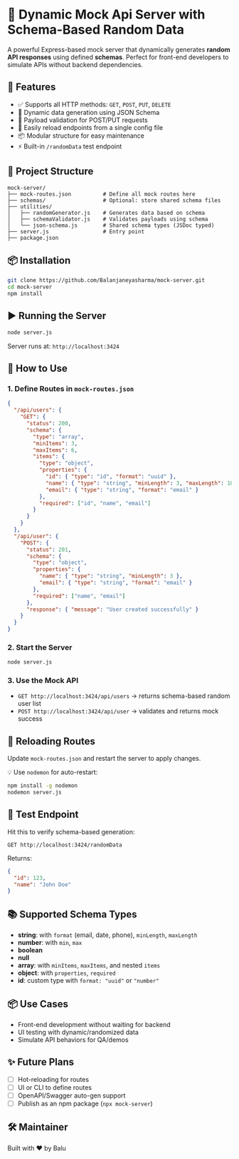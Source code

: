 # 🧪 Dynamic Mock Api Server with Schema-Based Random Data

A powerful Express-based mock server that dynamically generates **random API responses** using defined **schemas**. Perfect for front-end developers to simulate APIs without backend dependencies.

## 🚀 Features
- ✅ Supports all HTTP methods: `GET`, `POST`, `PUT`, `DELETE`
- 🧠 Dynamic data generation using JSON Schema
- 🧪 Payload validation for POST/PUT requests
- 🔁 Easily reload endpoints from a single config file
- 📦 Modular structure for easy maintenance
- ⚡ Built-in `/randomData` test endpoint

## 📁 Project Structure
```
mock-server/
├── mock-routes.json          # Define all mock routes here
├── schemas/                  # Optional: store shared schema files
├── utilities/
│   ├── randomGenerator.js    # Generates data based on schema
│   ├── schemaValidator.js    # Validates payloads using schema
│   └── json-schema.js        # Shared schema types (JSDoc typed)
├── server.js                 # Entry point
├── package.json
```

## 📦 Installation
```bash
git clone https://github.com/Balanjaneyasharma/mock-server.git
cd mock-server
npm install
```

## ▶️ Running the Server
```bash
node server.js
```
Server runs at: `http://localhost:3424`

## 🔧 How to Use

### 1. Define Routes in `mock-routes.json`
```json
{
  "/api/users": {
    "GET": {
      "status": 200,
      "schema": {
        "type": "array",
        "minItems": 3,
        "maxItems": 6,
        "items": {
          "type": "object",
          "properties": {
            "id": { "type": "id", "format": "uuid" },
            "name": { "type": "string", "minLength": 3, "maxLength": 10 },
            "email": { "type": "string", "format": "email" }
          },
          "required": ["id", "name", "email"]
        }
      }
    }
  },
  "/api/user": {
    "POST": {
      "status": 201,
      "schema": {
        "type": "object",
        "properties": {
          "name": { "type": "string", "minLength": 3 },
          "email": { "type": "string", "format": "email" }
        },
        "required": ["name", "email"]
      },
      "response": { "message": "User created successfully" }
    }
  }
}
```

### 2. Start the Server
```bash
node server.js
```

### 3. Use the Mock API
- `GET http://localhost:3424/api/users` → returns schema-based random user list
- `POST http://localhost:3424/api/user` → validates and returns mock success

## 🔁 Reloading Routes
Update `mock-routes.json` and restart the server to apply changes.

💡 Use `nodemon` for auto-restart:
```bash
npm install -g nodemon
nodemon server.js
```

## 🔬 Test Endpoint
Hit this to verify schema-based generation:
```
GET http://localhost:3424/randomData
```
Returns:
```json
{
  "id": 123,
  "name": "John Doe"
}
```

## 📚 Supported Schema Types
- **string**: with `format` (email, date, phone), `minLength`, `maxLength`
- **number**: with `min`, `max`
- **boolean**
- **null**
- **array**: with `minItems`, `maxItems`, and nested `items`
- **object**: with `properties`, `required`
- **id**: custom type with `format: "uuid"` or `"number"`

## 📦 Use Cases
- Front-end development without waiting for backend
- UI testing with dynamic/randomized data
- Simulate API behaviors for QA/demos

## ✨ Future Plans
- [ ] Hot-reloading for routes
- [ ] UI or CLI to define routes
- [ ] OpenAPI/Swagger auto-gen support
- [ ] Publish as an npm package (`npx mock-server`)

## 🛠 Maintainer
Built with ❤️ by Balu
